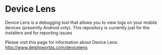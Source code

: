 # Device Lens
Device Lens is a debugging tool that allows you to view logs on your mobile devices (presently Android only). This repository is currently just for the installers and for reporting issues

Please visit this page for information about Device Lens: http://www.delphiworlds.com/devicelens
